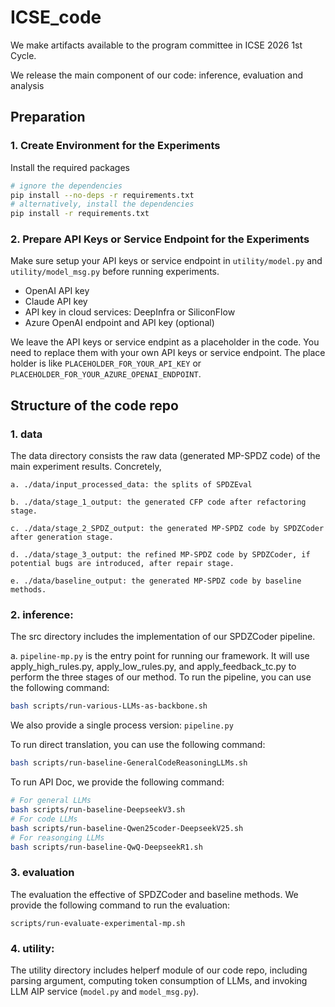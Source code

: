 # ICSE_code
We make artifacts available to the program committee in ICSE 2026 1st Cycle.

We release the main component of our code: inference, evaluation and analysis

## Preparation
### 1. Create Environment for the Experiments

Install the required packages
```bash
# ignore the dependencies
pip install --no-deps -r requirements.txt
# alternatively, install the dependencies
pip install -r requirements.txt
```
### 2. Prepare API Keys or Service Endpoint for the Experiments
Make sure setup your API keys or service endpoint in `utility/model.py` and `utility/model_msg.py` before running experiments.
- OpenAI API key
- Claude API key
- API key in cloud services: DeepInfra or SiliconFlow
- Azure OpenAI endpoint and API key (optional)

We leave the API keys or service endpint as a placeholder in the code. You need to replace them with your own API keys or service endpoint. The place holder is like `PLACEHOLDER_FOR_YOUR_API_KEY` or `PLACEHOLDER_FOR_YOUR_AZURE_OPENAI_ENDPOINT`.

## Structure of the code repo
### 1. data
The data directory consists the raw data (generated MP-SPDZ code) of the main experiment results. Concretely,

    a. ./data/input_processed_data: the splits of SPDZEval
    
    b. ./data/stage_1_output: the generated CFP code after refactoring stage.

    c. ./data/stage_2_SPDZ_output: the generated MP-SPDZ code by SPDZCoder after generation stage.

    d. ./data/stage_3_output: the refined MP-SPDZ code by SPDZCoder, if potential bugs are introduced, after repair stage.

    e. ./data/baseline_output: the generated MP-SPDZ code by baseline methods.

### 2. inference:
The src directory includes the implementation of our SPDZCoder pipeline.
    
a. `pipeline-mp.py` is the entry point for running our framework. It will use apply_high_rules.py, apply_low_rules.py, and apply_feedback_tc.py to perform the three stages of our method. To run the pipeline, you can use the following command:
    
```bash
bash scripts/run-various-LLMs-as-backbone.sh
```

We also provide a single process version: `pipeline.py`

To run direct translation, you can use the following command:

```bash
bash scripts/run-baseline-GeneralCodeReasoningLLMs.sh
```

To run API Doc, we provide the following command:
```bash
# For general LLMs
bash scripts/run-baseline-DeepseekV3.sh
# For code LLMs
bash scripts/run-baseline-Qwen25coder-DeepseekV25.sh
# For reasonging LLMs
bash scripts/run-baseline-QwQ-DeepseekR1.sh
```

### 3. evaluation
The evaluation the effective of SPDZCoder and baseline methods. We provide the following command to run the evaluation:
```
scripts/run-evaluate-experimental-mp.sh
```


### 4. utility:
The utility directory includes helperf module of our code repo, including parsing argument, computing token consumption of LLMs, and invoking LLM AIP service (`model.py` and `model_msg.py`).
